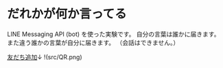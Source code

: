 # だれかが何か言ってる

LINE Messaging API (bot) を使った実験です。
自分の言葉は誰かに届きます。また違う誰かの言葉が自分に届きます。
（会話はできません。）

[友だち追加](https://line.me/R/ti/p/FYxWhBxuDv)↓
!(src/QR.png)

